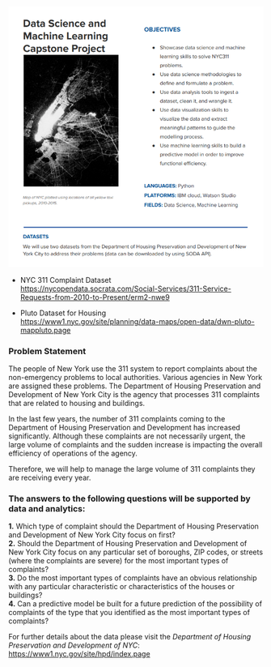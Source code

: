 <img src="NYC-311.png">

* NYC 311 Complaint Dataset <br />
https://nycopendata.socrata.com/Social-Services/311-Service-Requests-from-2010-to-Present/erm2-nwe9

* Pluto Dataset for Housing <br /> 
https://www1.nyc.gov/site/planning/data-maps/open-data/dwn-pluto-mappluto.page


### Problem Statement
The people of New York use the 311 system to report complaints about the non-emergency
problems to local authorities. Various agencies in New York are assigned these problems. The
Department of Housing Preservation and Development of New York City is the agency that
processes 311 complaints that are related to housing and buildings.

In the last few years, the number of 311 complaints coming to the Department of Housing
Preservation and Development has increased significantly. Although these complaints are not
necessarily urgent, the large volume of complaints and the sudden increase is impacting the
overall efficiency of operations of the agency.

Therefore, we will help to manage the large volume of 311 complaints they are receiving every
year.


### The answers to the following questions will be supported by data and analytics:
**1.** Which type of complaint should the Department of Housing Preservation and
Development of New York City focus on first?  <br />
**2.** Should the Department of Housing Preservation and Development of New York City focus
on any particular set of boroughs, ZIP codes, or streets (where the complaints are severe)
for the most important types of complaints?  <br />
**3.** Do the most important types of complaints have an obvious relationship with any
particular characteristic or characteristics of the houses or buildings?  <br />
**4.** Can a predictive model be built for a future prediction of the possibility of complaints of
the type that you identified as the most important types of complaints?


For further details about the data please visit the *Department of Housing Preservation and Development of NYC*: <br />
https://www1.nyc.gov/site/hpd/index.page 
